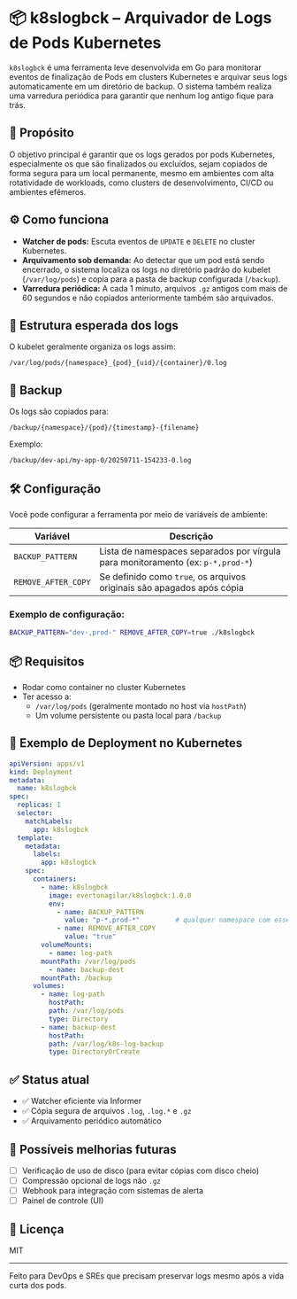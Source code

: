 # 📦 k8slogbck – Arquivador de Logs de Pods Kubernetes

`k8slogbck` é uma ferramenta leve desenvolvida em Go para monitorar eventos de finalização de Pods em clusters Kubernetes e arquivar seus logs automaticamente em um diretório de backup. O sistema também realiza uma varredura periódica para garantir que nenhum log antigo fique para trás.

## 🚀 Propósito

O objetivo principal é garantir que os logs gerados por pods Kubernetes, especialmente os que são finalizados ou excluídos, sejam copiados de forma segura para um local permanente, mesmo em ambientes com alta rotatividade de workloads, como clusters de desenvolvimento, CI/CD ou ambientes efêmeros.

## ⚙️ Como funciona

- **Watcher de pods:** Escuta eventos de `UPDATE` e `DELETE` no cluster Kubernetes.
- **Arquivamento sob demanda:** Ao detectar que um pod está sendo encerrado, o sistema localiza os logs no diretório padrão do kubelet (`/var/log/pods`) e copia para a pasta de backup configurada (`/backup`).
- **Varredura periódica:** A cada 1 minuto, arquivos `.gz` antigos com mais de 60 segundos e não copiados anteriormente também são arquivados.

## 📁 Estrutura esperada dos logs

O kubelet geralmente organiza os logs assim:

```
/var/log/pods/{namespace}_{pod}_{uid}/{container}/0.log
```

## 💾 Backup

Os logs são copiados para:

```
/backup/{namespace}/{pod}/{timestamp}-{filename}
```

Exemplo:

```
/backup/dev-api/my-app-0/20250711-154233-0.log
```

## 🛠️ Configuração

Você pode configurar a ferramenta por meio de variáveis de ambiente:

| Variável             | Descrição                                                                 |
|----------------------|---------------------------------------------------------------------------|
| `BACKUP_PATTERN`     | Lista de namespaces separados por vírgula para monitoramento (ex: `p-*,prod-*`) |
| `REMOVE_AFTER_COPY`  | Se definido como `true`, os arquivos originais são apagados após cópia    |

### Exemplo de configuração:

```bash
BACKUP_PATTERN="dev-,prod-" REMOVE_AFTER_COPY=true ./k8slogbck
```

## 📦 Requisitos

- Rodar como container no cluster Kubernetes
- Ter acesso a:
  - `/var/log/pods` (geralmente montado no host via `hostPath`)
  - Um volume persistente ou pasta local para `/backup`

## 🐳 Exemplo de Deployment no Kubernetes

```yaml
apiVersion: apps/v1
kind: Deployment
metadata:
  name: k8slogbck
spec:
  replicas: 1
  selector:
    matchLabels:
      app: k8slogbck
  template:
    metadata:
      labels:
        app: k8slogbck
    spec:
      containers:
        - name: k8slogbck
          image: evertonagilar/k8slogbck:1.0.0
          env:
            - name: BACKUP_PATTERN
              value: "p-*,prod-*"         # qualquer namespace com esses prefixos
            - name: REMOVE_AFTER_COPY
              value: "true"
        volumeMounts:
          - name: log-path
        mountPath: /var/log/pods
          - name: backup-dest
        mountPath: /backup
      volumes:
        - name: log-path
          hostPath:
          path: /var/log/pods
          type: Directory
        - name: backup-dest
          hostPath:
          path: /var/log/k8s-log-backup
          type: DirectoryOrCreate
```

## ✅ Status atual

- ✅ Watcher eficiente via Informer
- ✅ Cópia segura de arquivos `.log`, `.log.*` e `.gz`
- ✅ Arquivamento periódico automático

## 🧪 Possíveis melhorias futuras

- [ ] Verificação de uso de disco (para evitar cópias com disco cheio)
- [ ] Compressão opcional de logs não `.gz`
- [ ] Webhook para integração com sistemas de alerta
- [ ] Painel de controle (UI)

## 📄 Licença

MIT

---

Feito para DevOps e SREs que precisam preservar logs mesmo após a vida curta dos pods.